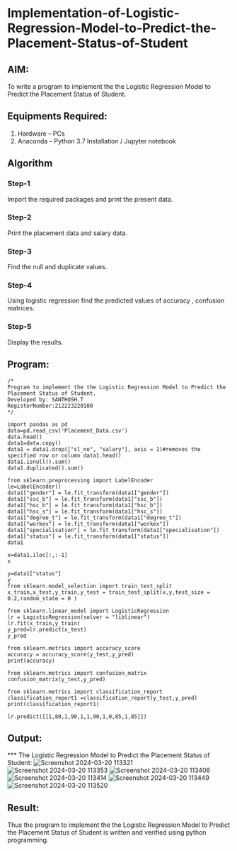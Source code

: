 # Implementation-of-Logistic-Regression-Model-to-Predict-the-Placement-Status-of-Student

## AIM:
To write a program to implement the the Logistic Regression Model to Predict the Placement Status of Student.

## Equipments Required:
1. Hardware – PCs
2. Anaconda – Python 3.7 Installation / Jupyter notebook

## Algorithm

### Step-1 
Import the required packages and print the present data.
### Step-2
Print the placement data and salary data.
### Step-3
Find the null and duplicate values.
### Step-4
Using logistic regression find the predicted values of accuracy , confusion matrices.
### Step-5
Display the results.

## Program:
```
/*
Program to implement the the Logistic Regression Model to Predict the Placement Status of Student.
Developed by: SANTHOSH.T
RegisterNumber:212223220100  
*/

import pandas as pd
data=pd.read_csv('Placement_Data.csv')
data.head()
data1=data.copy()
data1 = data1.drop(["sl_no", "salary"], axis = 1)#removes the specified row or column data1.head()
data1.isnull().sum()
data1.duplicated().sum()

from sklearn.preprocessing import LabelEncoder
le=LabelEncoder()
data1["gender"] = le.fit_transform(data1["gender"])
data1["ssc_b"] = le.fit_transform(data1["ssc_b"])
data1["hsc_b"] = le.fit_transform(data1["hsc_b"])
data1["hsc_s"] = le.fit_transform(data1["hsc_s"])
data1["degree_t"] = le.fit_transform(data1["degree_t"])
data1["workex"] = le.fit_transform(data1["workex"])
data1["specialisation"] = le.fit_transform(data1["specialisation"])
data1["status"] = le.fit_transform(data1["status"])
data1

x=data1.iloc[:,:-1]
x

y=data1["status"]
y
from sklearn.model_selection import train_test_split
x_train,x_test,y_train,y_test = train_test_split(x,y,test_size = 0.2,random_state = 0 )

from sklearn.linear_model import LogisticRegression
lr = LogisticRegression(solver = "liblinear")
lr.fit(x_train,y_train)
y_pred=lr.predict(x_test)
y_pred

from sklearn.metrics import accuracy_score
accuracy = accuracy_score(y_test,y_pred)
print(accuracy)

from sklearn.metrics import confusion_matrix
confusion_matrix(y_test,y_pred)

from sklearn.metrics import classification_report
classification_report1 =classification_report(y_test,y_pred)
print(classification_report1)

lr.predict([[1,80,1,90,1,1,90,1,0,85,1,85]])

```

## Output:
*** The Logistic Regression Model to Predict the Placement Status of Student:
![Screenshot 2024-03-20 113321](https://github.com/SanthoshThiru/Implementation-of-Logistic-Regression-Model-to-Predict-the-Placement-Status-of-Student/assets/148958618/92d9f627-c903-4329-a6fe-c3fd4653fede)
![Screenshot 2024-03-20 113353](https://github.com/SanthoshThiru/Implementation-of-Logistic-Regression-Model-to-Predict-the-Placement-Status-of-Student/assets/148958618/674b9a2e-b2c9-44b2-b970-0ebddc1f81fc)
![Screenshot 2024-03-20 113406](https://github.com/SanthoshThiru/Implementation-of-Logistic-Regression-Model-to-Predict-the-Placement-Status-of-Student/assets/148958618/56f17194-7cca-46b2-ab56-0323251b1d5a)
![Screenshot 2024-03-20 113414](https://github.com/SanthoshThiru/Implementation-of-Logistic-Regression-Model-to-Predict-the-Placement-Status-of-Student/assets/148958618/f80d7eab-00e4-45af-8ccf-678454f198d0)
![Screenshot 2024-03-20 113449](https://github.com/SanthoshThiru/Implementation-of-Logistic-Regression-Model-to-Predict-the-Placement-Status-of-Student/assets/148958618/616d9723-e7be-411b-91cf-488b414f0a88)
![Screenshot 2024-03-20 113520](https://github.com/SanthoshThiru/Implementation-of-Logistic-Regression-Model-to-Predict-the-Placement-Status-of-Student/assets/148958618/6cf6849b-0d45-4d56-b589-1ec3842c4189)



## Result:
Thus the program to implement the the Logistic Regression Model to Predict the Placement Status of Student is written and verified using python programming.
